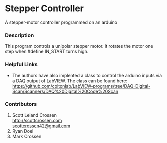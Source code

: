 # Stepper Controller

A stepper-motor controller programmed on an arduino

### Description

This program controls a unipolar stepper motor. It rotates the motor one step when #define IN_START turns high.

### Helpful Links

- The authors have also implented a class to control the arduino inputs via a DAQ output of LabVIEW. The class can be found here: https://github.com/coltonlab/LabVIEW-programs/tree/DAQ-Digital-Scan/Scanners/DAQ%20Digital%20Code%20Scan

### Contributors

1. Scott Leland Crossen  
<http://scottcrossen.com>  
<scottcrossen42@gmail.com>  
2. Ryan Doel  
3. Mark Crossen  
